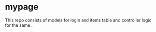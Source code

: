 # mypage
This repo consists of models for login and items table and controller logic for the same .
